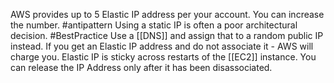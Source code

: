 AWS provides up to 5 Elastic IP address per your account. You can increase the number.
#antipattern Using a static IP is often a poor architectural decision.
#BestPractice Use a [[DNS]] and assign that to a random public IP instead.
If you get an Elastic IP address and do not associate it - AWS will charge you.
Elastic IP is sticky across restarts of the [[EC2]] instance. You can release the IP Address only after it has been disassociated.
